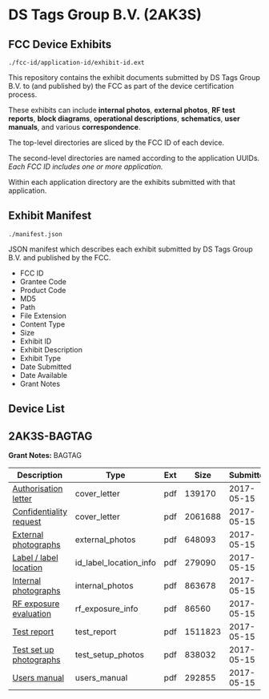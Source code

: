 # DS Tags Group B.V. (2AK3S)
## FCC Device Exhibits

```
./fcc-id/application-id/exhibit-id.ext
```

This repository contains the exhibit documents submitted by DS Tags Group B.V. to (and published by) the FCC as part of the device certification process.

These exhibits can include **internal photos**, **external photos**, **RF test reports**, **block diagrams**, **operational descriptions**, **schematics**, **user manuals**, and various **correspondence**.

The top-level directories are sliced by the FCC ID of each device.

The second-level directories are named according to the application UUIDs. *Each FCC ID includes one or more application.*

Within each application directory are the exhibits submitted with that application. 

## Exhibit Manifest

```
./manifest.json
```

JSON manifest which describes each exhibit submitted by DS Tags Group B.V. and published by the FCC.

- FCC ID
- Grantee Code
- Product Code
- MD5
- Path
- File Extension
- Content Type
- Size
- Exhibit ID
- Exhibit Description
- Exhibit Type
- Date Submitted
- Date Available
- Grant Notes

## Device List
## 2AK3S-BAGTAG
**Grant Notes:** BAGTAG

| Description | Type | Ext | Size | Submitted | Available |
| ----------- | ---- | --- | ---- | --------- | --------- |
| [Authorisation letter](2AK3S-BAGTAG/289fb452931b337d447fc851d6fc3354/3391005.pdf) | cover_letter | pdf | 139170 | 2017-05-15 | 2017-05-16 |
| [Confidentiality request](2AK3S-BAGTAG/289fb452931b337d447fc851d6fc3354/3391006.pdf) | cover_letter | pdf | 2061688 | 2017-05-15 | 2017-05-16 |
| [External photographs](2AK3S-BAGTAG/289fb452931b337d447fc851d6fc3354/3391008.pdf) | external_photos | pdf | 648093 | 2017-05-15 | 2017-05-16 |
| [Label / label location](2AK3S-BAGTAG/289fb452931b337d447fc851d6fc3354/3391009.pdf) | id_label_location_info | pdf | 279090 | 2017-05-15 | 2017-05-16 |
| [Internal photographs](2AK3S-BAGTAG/289fb452931b337d447fc851d6fc3354/3391010.pdf) | internal_photos | pdf | 863678 | 2017-05-15 | 2017-05-16 |
| [RF exposure evaluation](2AK3S-BAGTAG/289fb452931b337d447fc851d6fc3354/3391016.pdf) | rf_exposure_info | pdf | 86560 | 2017-05-15 | 2017-05-16 |
| [Test report](2AK3S-BAGTAG/289fb452931b337d447fc851d6fc3354/3391013.pdf) | test_report | pdf | 1511823 | 2017-05-15 | 2017-05-16 |
| [Test set up photographs](2AK3S-BAGTAG/289fb452931b337d447fc851d6fc3354/3391014.pdf) | test_setup_photos | pdf | 838032 | 2017-05-15 | 2017-05-16 |
| [Users manual](2AK3S-BAGTAG/289fb452931b337d447fc851d6fc3354/3391015.pdf) | users_manual | pdf | 292855 | 2017-05-15 | 2017-05-16 |

